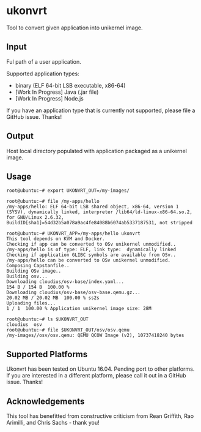 # ukonvrt
Tool to convert given application into unikernel image.

## Input

Ful path of a user application. 

Supported application types:
- binary (ELF 64-bit LSB executable, x86-64)
- [Work In Progress] Java (.jar file)
- [Work In Progress] Node.js

If you have an application type that is currently not supported, please file a GitHub issue. Thanks!

## Output

Host local directory populated with application packaged as a unikernel image.

## Usage

```
root@ubuntu:~# export UKONVRT_OUT=/my-images/

root@ubuntu:~# file /my-apps/hello
/my-apps/hello: ELF 64-bit LSB shared object, x86-64, version 1 (SYSV), dynamically linked, interpreter /lib64/ld-linux-x86-64.so.2, for GNU/Linux 2.6.32, BuildID[sha1]=54d32b5a078a9ac4fe84088b6074ab5337187531, not stripped

root@ubuntu:~# UKONVRT_APP=/my-apps/hello ukonvrt
This tool depends on KVM and Docker.
Checking if app can be converted to OSv unikernel unmodified..
/my-apps/hello is of type: ELF, link type:  dynamically linked
Checking if application GLIBC symbols are available from OSv..
/my-apps/hello can be converted to OSv unikernel unmodified.
Composing Capstanfile..
Building OSv image..
Building osv...
Downloading cloudius/osv-base/index.yaml...
154 B / 154 B  100.00 % 
Downloading cloudius/osv-base/osv-base.qemu.gz...
20.02 MB / 20.02 MB  100.00 % ss2s
Uploading files...
1 / 1  100.00 % Application unikernel image size: 28M

root@ubuntu:~# ls $UKONVRT_OUT
cloudius  osv
root@ubuntu:~# file $UKONVRT_OUT/osv/osv.qemu 
/my-images//osv/osv.qemu: QEMU QCOW Image (v2), 10737418240 bytes
```
## Supported Platforms

Ukonvrt has been tested on Ubuntu 16.04. Pending port to other platforms. If you are interested in a different platform, please call it out in a GitHub issue. Thanks!

## Acknowledgements

This tool has benefitted from constructive criticism from Rean Griffith, Rao Arimilli, and Chris Sachs - thank you!
